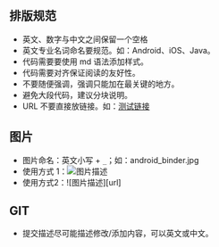

## 排版规范

- 英文、数字与中文之间保留一个空格
- 英文专业名词命名要规范。如：Android、iOS、Java。
- 代码需要要使用 md 语法添加样式。
- 代码需要对齐保证阅读的友好性。
- 不要随便强调，强调只能加在最关键的地方。
- 避免大段代码，建议分块说明。
- URL 不要直接放链接。如：[测试链接](http:www.xxx.com)

## 图片

- 图片命名：英文小写 + `_`；如：android_binder.jpg
- 使用方式 1：<img src="url" alt="图片描述"/>
- 使用方式2：![图片描述][url]

## GIT

- 提交描述尽可能描述修改/添加内容，可以英文或中文。

